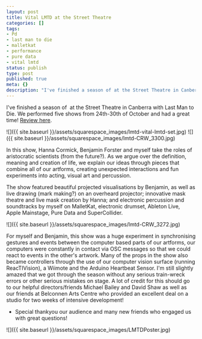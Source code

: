 ```yaml
---
layout: post
title: Vital LMTD at the Street Theatre
categories: []
tags:
- Pd
- last man to die
- malletkat
- performance
- pure data
- vital lmtd
status: publish
type: post
published: true
meta: {}
description: "I've finished a season of at the Street Theatre in Canberra with Last Man to Die. We performed five shows from 24th-30th of October and had a great time!"
---
```


I've finished a season of  at the Street Theatre in Canberra with Last Man to Die. We performed five shows from 24th-30th of October and had a great time! [Review here](http://lastmantodie.blogspot.com/2009/10/reviews-and-news.html).

![]({{ site.baseurl }}/assets/squarespace_images/lmtd-vital-lmtd-set.jpg)
![]({{ site.baseurl }}/assets/squarespace_images/lmtd-CRW_3300.jpg)


In this show, Hanna Cormick, Benjamin Forster and myself take the roles of aristocratic scientists (from the future?). As we argue over the definition, meaning and creation of life, we explain our ideas through pieces that combine all of our artforms, creating unexpected interactions and fun experiments into acting, visual art and percussion.

The show featured beautiful projected visualisations by Benjamin, as well as live drawing (mark making?) on an overheard projector; innovative mask theatre and live mask creation by Hanna; and electronic percussion and soundtracks by myself on MalletKat, electronic drumset, Ableton Live, Apple Mainstage, Pure Data and SuperCollider.

![]({{ site.baseurl }}/assets/squarespace_images/lmtd-CRW_3272.jpg)

For myself and Benjamin, this show was a huge experiment in synchronising gestures and events between the computer based parts of our artforms, our computers were constantly in contact via OSC messages so that we could react to events in the other's artwork. Many of the props in the show also became controllers through the use of our computer vision surface (running ReacTIVision), a Wiimote and the Arduino Heartbeat Sensor. I'm still slightly amazed that we got through the season without any serious train-wreck errors or other serious mistakes on stage. A lot of credit for this should go to our helpful directors/friends Michael Bailey and David Shaw as well as our friends at Belconnen Arts Centre who provided an excellent deal on a studio for two weeks of intensive development!

+ Special thankyou our audience and many new friends who engaged us with great questions!

![]({{ site.baseurl }}/assets/squarespace_images/LMTDPoster.jpg)
